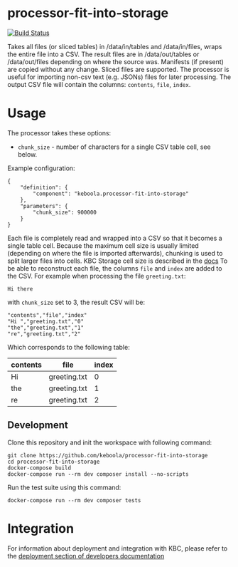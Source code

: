 # processor-fit-into-storage

[![Build Status](https://travis-ci.com/keboola/processor-fit-into-storage.svg?branch=master)](https://travis-ci.com/keboola/processor-fit-into-storage)

Takes all files (or sliced tables) in /data/in/tables and /data/in/files, wraps the entire file into a CSV.
The result files are in /data/out/tables or /data/out/files depending on where the source was. 
Manifests (if present) are copied without any change. Sliced files are supported. The processor is useful for
importing non-csv text (e.g. JSONs) files for later processing. The output CSV file will contain the columns:
`contents`, `file`, `index`. 

# Usage

The processor takes these options:
- `chunk_size` - number of characters for a single CSV table cell, see below.

Example configuration:

```
{
    "definition": {
        "component": "keboola.processor-fit-into-storage"
    },
    "parameters": {
        "chunk_size": 900000
    }
}
```

Each file is completely read and wrapped into a CSV so that it becomes a single table cell. Because the
maximum cell size is usually limited (depending on where the file is imported afterwards), chunking is 
used to split larger files into cells. KBC Storage cell size is described in the [docs](https://help.keboola.com/storage/#storage-data)
To be able to reconstruct each file, the columns `file` and `index` are added
to the CSV. For example when processing the file `greeting.txt`:

    Hi there

with `chunk_size` set to 3, the result CSV will be:

```
"contents","file","index"
"Hi ","greeting.txt","0"
"the","greeting.txt","1"
"re","greeting.txt","2"
```

Which corresponds to the following table:

|contents|file|index|
|---|---|---|
|Hi |greeting.txt|0|
|the|greeting.txt|1|
|re|greeting.txt|2|

## Development
 
Clone this repository and init the workspace with following command:

```
git clone https://github.com/keboola/processor-fit-into-storage
cd processor-fit-into-storage
docker-compose build
docker-compose run --rm dev composer install --no-scripts
```

Run the test suite using this command:

```
docker-compose run --rm dev composer tests
```
 
# Integration

For information about deployment and integration with KBC, please refer to the [deployment section of developers documentation](https://developers.keboola.com/extend/component/deployment/) 
